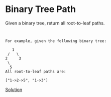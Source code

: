 # Binary Tree Path
Given a binary tree, return all root-to-leaf paths.
``` 


For example, given the following binary tree:

   1
 /   \
2     3
 \
  5
All root-to-leaf paths are:

["1->2->5", "1->3"]

```

[Solution](./src/Main.java)